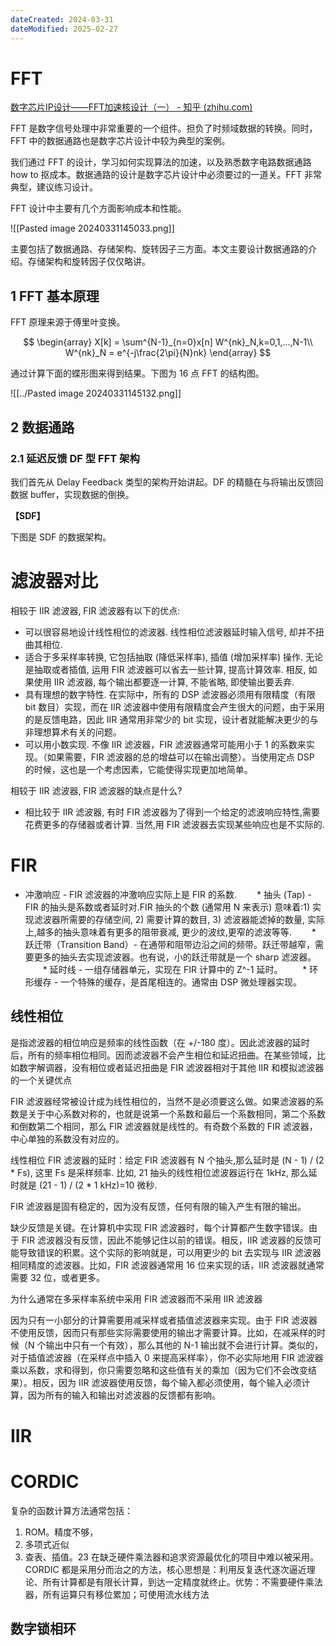 ```yaml
---
dateCreated: 2024-03-31
dateModified: 2025-02-27
---
```

# FFT

[数字芯片IP设计——FFT加速核设计（一） - 知乎 (zhihu.com)](https://zhuanlan.zhihu.com/p/401207432)

FFT 是数字信号处理中非常重要的一个组件。担负了时频域数据的转换。同时，FFT 中的数据通路也是数字芯片设计中较为典型的案例。

我们通过 FFT 的设计，学习如何实现算法的加速，以及熟悉数字电路数据通路 how to 抠成本。数据通路的设计是数字芯片设计中必须要过的一道关。FFT 非常典型，建议练习设计。

FFT 设计中主要有几个方面影响成本和性能。

![[Pasted image 20240331145033.png]]

主要包括了数据通路、存储架构、旋转因子三方面。本文主要设计数据通路的介绍。存储架构和旋转因子仅仅略讲。

## 1 FFT 基本原理

FFT 原理来源于傅里叶变换。

$$
\begin{array}
X[k] = \sum^{N-1}_{n=0}x[n] W^{nk}_N,k=0,1,...,N-1\\ W^{nk}_N = e^{-j\frac{2\pi}{N}nk}
\end{array}
$$

通过计算下面的蝶形图来得到结果。下图为 16 点 FFT 的结构图。

![[../Pasted image 20240331145132.png]]

## 2 数据通路

### 2.1 延迟反馈 DF 型 FFT 架构

我们首先从 Delay Feedback 类型的架构开始讲起。DF 的精髓在与将输出反馈回数据 buffer，实现数据的倒换。

**【SDF】**

下图是 SDF 的数据架构。

# 滤波器对比

相较于 IIR 滤波器, FIR 滤波器有以下的优点:

- 可以很容易地设计线性相位的滤波器. 线性相位滤波器延时输入信号, 却并不扭曲其相位.
- 适合于多采样率转换, 它包括抽取 (降低采样率), 插值 (增加采样率) 操作. 无论是抽取或者插值, 运用 FIR 滤波器可以省去一些计算, 提高计算效率. 相反, 如果使用 IIR 滤波器, 每个输出都要逐一计算, 不能省略, 即使输出要丢弃.
- 具有理想的数字特性. 在实际中，所有的 DSP 滤波器必须用有限精度（有限 bit 数目）实现，而在 IIR 滤波器中使用有限精度会产生很大的问题，由于采用的是反馈电路，因此 IIR 通常用非常少的 bit 实现，设计者就能解决更少的与非理想算术有关的问题。
- 可以用小数实现. 不像 IIR 滤波器，FIR 滤波器通常可能用小于 1 的系数来实现。（如果需要，FIR 滤波器的总的增益可以在输出调整）。当使用定点 DSP 的时候，这也是一个考虑因素，它能使得实现更加地简单。

相较于 IIR 滤波器, FIR 滤波器的缺点是什么?

- 相比较于 IIR 滤波器, 有时 FIR 滤波器为了得到一个给定的滤波响应特性,需要花费更多的存储器或者计算. 当然,用 FIR 滤波器去实现某些响应也是不实际的.

# FIR
- 冲激响应 - FIR 滤波器的冲激响应实际上是 FIR 的系数.
　　* 抽头 (Tap) - FIR 的抽头是系数或者延时对.FIR 抽头的个数 (通常用 N 来表示) 意味着:1) 实现滤波器所需要的存储空间, 2) 需要计算的数目, 3) 滤波器能滤掉的数量, 实际上,越多的抽头意味着有更多的阻带衰减, 更少的波纹,更窄的滤波等等.
　　* 跃迁带（Transition Band）- 在通带和阻带边沿之间的频带。跃迁带越窄，需要更多的抽头去实现滤波器。也有说，小的跃迁带就是一个 sharp 滤波器。
　　* 延时线 - 一组存储器单元，实现在 FIR 计算中的 Z^-1 延时。
　　* 环形缓存 - 一个特殊的缓存，是首尾相连的。通常由 DSP 微处理器实现。

## 线性相位

是指滤波器的相位响应是频率的线性函数（在 +/-180 度）。因此滤波器的延时后，所有的频率相位相同。因而滤波器不会产生相位和延迟扭曲。在某些领域，比如数字解调器，没有相位或者延迟扭曲是 FIR 滤波器相对于其他 IIR 和模拟滤波器的一个关键优点

FIR 滤波器经常被设计成为线性相位的，当然不是必须要这么做。如果滤波器的系数是关于中心系数对称的，也就是说第一个系数和最后一个系数相同，第二个系数和倒数第二个相同，那么 FIR 滤波器就是线性的。有奇数个系数的 FIR 滤波器，中心单独的系数没有对应的。

线性相位 FIR 滤波器的延时：给定 FIR 滤波器有 N 个抽头,那么延时是 (N - 1) / (2 * Fs), 这里 Fs 是采样频率. 比如, 21 抽头的线性相位滤波器运行在 1kHz, 那么延时就是 (21 - 1) / (2 * 1 kHz)=10 微秒.

 FIR 滤波器是固有稳定的，因为没有反馈，任何有限的输入产生有限的输出。

缺少反馈是关键。在计算机中实现 FIR 滤波器时，每个计算都产生数字错误。由于 FIR 滤波器没有反馈，因此不能够记住以前的错误。相反，IIR 滤波器的反馈可能导致错误的积累。这个实际的影响就是，可以用更少的 bit 去实现与 IIR 滤波器相同精度的滤波器。比如，FIR 滤波器通常用 16 位来实现的话，IIR 滤波器就通常需要 32 位，或者更多。

为什么通常在多采样率系统中采用 FIR 滤波器而不采用 IIR 滤波器

因为只有一小部分的计算需要用减采样或者插值滤波器来实现。由于 FIR 滤波器不使用反馈，因而只有那些实际需要使用的输出才需要计算。比如，在减采样的时候（N 个输出中只有一个有效），那么其他的 N-1 输出就不会进行计算。类似的，对于插值滤波器（在采样点中插入 0 来提高采样率），你不必实际地用 FIR 滤波器乘以系数，求和得到，你只需要忽略和这些值有关的乘加（因为它们不会改变结果）。相反，因为 IIR 滤波器使用反馈，每个输入都必须使用，每个输入必须计算，因为所有的输入和输出对滤波器的反馈都有影响。

# IIR

# CORDIC

复杂的函数计算方法通常包括：

1. ROM。精度不够，
2. 多项式近似
3. 查表、插值。23 在缺乏硬件乘法器和追求资源最优化的项目中难以被采用。
CORDIC 都是采用分而治之的方法，核心思想是：利用反复迭代逐次逼近理论、所有计算都是有限长计算，到达一定精度就终止。优势：不需要硬件乘法器，所有运算只有移位累加；可使用流水线方法

## 数字锁相环
